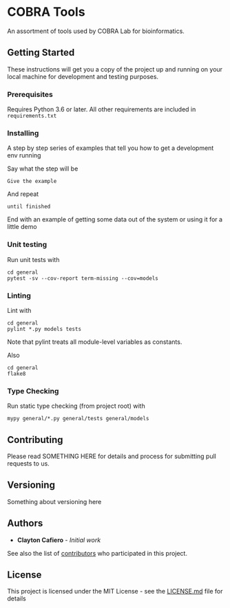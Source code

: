# COBRA Tools

An assortment of tools used by COBRA Lab for bioinformatics.

## Getting Started

These instructions will get you a copy of the project up and running on your local machine for development and testing purposes.

### Prerequisites

Requires Python 3.6 or later. All other requirements are included in `requirements.txt`

### Installing

A step by step series of examples that tell you how to get a development env running

Say what the step will be

```
Give the example
```

And repeat

```
until finished
```

End with an example of getting some data out of the system or using it for a little demo

### Unit testing

Run unit tests with 

    cd general
    pytest -sv --cov-report term-missing --cov=models

### Linting

Lint with

    cd general
    pylint *.py models tests
    
Note that pylint treats all module-level variables as constants.

Also

    cd general
    flake8

### Type Checking

Run static type checking (from project root) with

    mypy general/*.py general/tests general/models

## Contributing

Please read SOMETHING HERE for details and process for submitting pull requests to us.

## Versioning

Something about versioning here

## Authors

* **Clayton Cafiero** - *Initial work*

See also the list of [contributors](https://github.com/cbcafiero/cobra/contributors) who participated in this project.

## License

This project is licensed under the MIT License - see the [LICENSE.md](LICENSE.md) file for details
